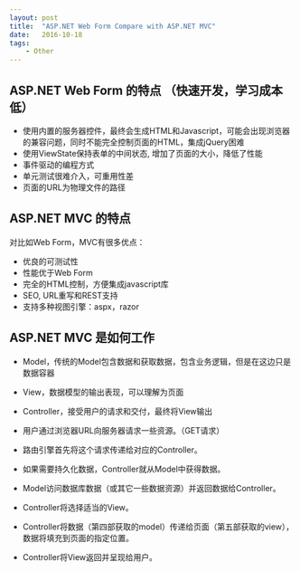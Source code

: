 ```yaml
---
layout: post
title:  "ASP.NET Web Form Compare with ASP.NET MVC"
date:   2016-10-18
tags: 
    - Other
---
```


## ASP.NET Web Form 的特点 （快速开发，学习成本低）

* 使用内置的服务器控件，最终会生成HTML和Javascript，可能会出现浏览器的兼容问题，同时不能完全控制页面的HTML，集成jQuery困难
* 使用ViewState保持表单的中间状态, 增加了页面的大小，降低了性能
* 事件驱动的编程方式
* 单元测试很难介入，可重用性差
* 页面的URL为物理文件的路径

## ASP.NET MVC 的特点

对比如Web Form，MVC有很多优点：

* 优良的可测试性
* 性能优于Web Form
* 完全的HTML控制，方便集成javascript库
* SEO, URL重写和REST支持
* 支持多种视图引擎：aspx，razor

## ASP.NET MVC 是如何工作

* Model，传统的Model包含数据和获取数据，包含业务逻辑，但是在这边只是数据容器
* View，数据模型的输出表现，可以理解为页面
* Controller，接受用户的请求和交付，最终将View输出

* 用户通过浏览器URL向服务器请求一些资源。（GET请求）
* 路由引擎首先将这个请求传递给对应的Controller。
* 如果需要持久化数据，Controller就从Model中获得数据。
* Model访问数据库数据（或其它一些数据资源）并返回数据给Controller。
* Controller将选择适当的View。
* Controller将数据（第四部获取的model）传递给页面（第五部获取的view），数据将填充到页面的指定位置。
* Controller将View返回并呈现给用户。

